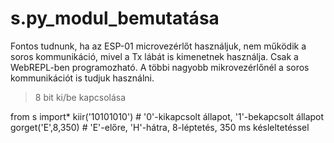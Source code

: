 # s.py_modul_bemutatása
Fontos tudnunk, ha az ESP-01 microvezérlőt használjuk, nem működik a soros kommunikáció, mivel a Tx lábát is kimenetnek használja. Csak a WebREPL-ben programozható. A többi nagyobb mikrovezérlőnél a soros kommunikációt is tudjuk használni.

> 8 bit ki/be kapcsolása

from s import*
kiir('10101010')  # '0'-kikapcsolt állapot, '1'-bekapcsolt állapot
gorget('E',8,350) # 'E'-előre, 'H'-hátra, 8-léptetés, 350 ms késleltetéssel
